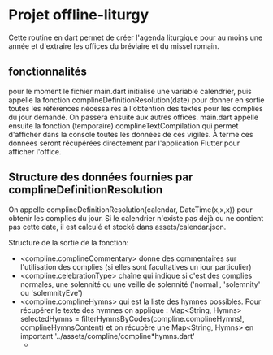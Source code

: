 # Projet offline-liturgy

Cette routine en dart permet de créer l'agenda liturgique pour au moins une année et d'extraire les offices du bréviaire et du missel romain.

## fonctionnalités

pour le moment le fichier main.dart initialise une variable calendrier, puis appelle la fonction complineDefinitionResolution(date) pour donner en sortie toutes les références nécessaires à l'obtention des textes pour les complies du jour demandé.
On passera ensuite aux autres offices.
main.dart appelle ensuite la fonction (temporaire) complineTextCompilation qui permet d'afficher dans la console toutes les données de ces vigiles. À terme ces données seront récupérées directement par l'application Flutter pour afficher l'office.

## Structure des données fournies par complineDefinitionResolution

On appelle complineDefinitionResolution(calendar, DateTime(x,x,x)) pour obtenir les complies du jour. Si le calendrier n'existe pas déjà ou ne contient pas cette date, il est calculé et stocké dans assets/calendar.json.

Structure de la sortie de la fonction:

- <compline.complineCommentary> donne des commentaires sur l'utilisation des complies (si elles sont facultatives un jour particulier)
- <compline.celebrationType> chaîne qui indique si c'est des complies normales, une solennité ou une veille de solennité ('normal', 'solemnity' ou 'solemnityEve')
- <compline.complineHymns> qui est la liste des hymnes possibles.
  Pour récupérer le texte des hymnes on applique :
  Map<String, Hymns> selectedHymns = filterHymnsByCodes(compline.complineHymns!, complineHymnsContent) et on récupère une Map<String, Hymns> en important '../assets/compline/compline*hymns.dart'
  * <title> et le titre de l'hymne (en code raccourci)
  \_ Hymns est une Map qui contient trois champs: + <title> est le titre officiel de l'hymne + <author> est l'éventuel auteur + <content> est le texte de l'hymne
- <compline.complinePsalm1Antiphon1>: première antienne du premier psaume
- <compline.complinePsalm1Antiphon2>: deuxième antienne du premier psaume
- <compline.psalm1Ref> qui contient la référence du 1er psaume ou cantique. On appelle les détails du psaume ainsi, en important '../assets/psalms.dart':
  - <psalms[compline.psalm1Ref]!.getTitle> récupère le titre du psaume (peut être vide)
  - <psalms[compline.psalm1Ref]!.getSubtitle> récupère le soustitre du psaume (peut être vide)
  - <psalms[compline.psalm1Ref]!.getCommentary> récupère la phrase biblique proposée en commentaire du psaume
  - <psalms[compline.psalm1Ref]!.getBiblicalReference> récupère la référence biblique (utilisé pour les cantiques, autrement vide)
  - <psalms[compline.psalm1Ref]!.getContent> récupère le contenu du psaume en formatage HTML donné par AELF
- si <compline.psalm2Ref> est non nul (s'il y a un deuxième psaume), on applique la même recette pour ce deuxième psaume
- <compline.complineReadingRef>: référence biblique de la lecture biblique
- <compline.complineReading>: texte de la lecture biblique
- <compline.complineResponsory>: texte du répons
- <compline.complineEvangelicAntiphon>: texte de l'antienne du cantique évangélique
- <compline.complineOration>: texte de l'oraison finale
- <compline.marialHymnRef>: liste des hymnes mariales pour clôturer les complies. On récupère les données de la même manière que pour les hymnes de début d'office.

Pour un affichage complet du texte des commlies, il faut évidemment rajouter le cantique évangélique (cantique de Syméon) qui peut être appelé comme pour les psaumes: psalms[NT_3].
